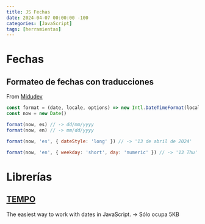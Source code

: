 ```yaml
---
title: JS Fechas
date: 2024-04-07 00:00:00 -100
categories: [JavaScript]
tags: [herramientas]
---
```


# Fechas

## Formateo de fechas con traducciones
From [Midudev](https://twitter.com/midudev/status/1758135000632017368)

```javascript
const format = (date, locale, options) => new Intl.DateTimeFormat(locale, options).format(date)
const now = new Date()

format(now, es) // -> dd/mm/yyyy
format(now, en) // -> mm/dd/yyyy

format(now, 'es', { dateStyle: 'long' }) // -> '13 de abril de 2024'

format(now, 'en', { weekday: 'short', day: 'numeric' }) // -> '13 Thu'
```

# Librerías

## [TEMPO](https://tempo.formkit.com/)
The easiest way to work with dates in JavaScript. -> Sólo ocupa 5KB